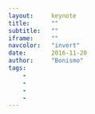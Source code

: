 ```yaml
---
layout:     keynote
title:      ""
subtitle:   ""
iframe:     ""
navcolor:   "invert"
date:       2016-11-20
author:     "Bonismo"
tags:
    -
    -
    -
    -
---
```





